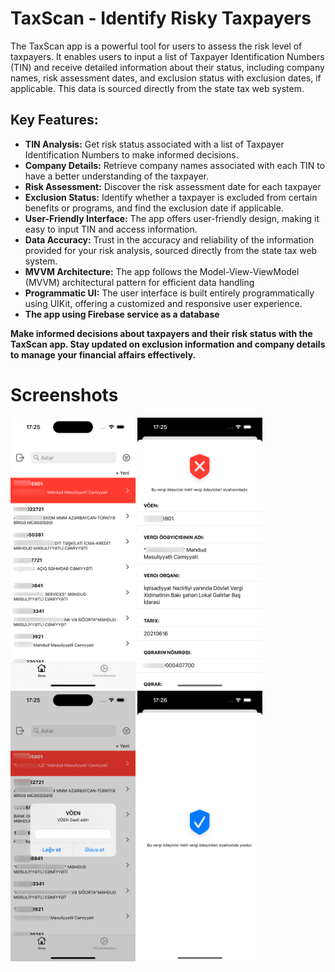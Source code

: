 <h1>TaxScan - Identify Risky Taxpayers</h1>

<p>The TaxScan app is a powerful tool for users to assess the risk level of taxpayers. It enables users to input a list of Taxpayer Identification Numbers (TIN) and receive detailed information about their status, including company names, risk assessment dates, and exclusion status with exclusion dates, if applicable. This data is sourced directly from the state tax web system.</p>

<h2>Key Features:</h2>

<ul>
  <li><strong>TIN Analysis:</strong> Get risk status associated with a list of Taxpayer Identification Numbers to make informed decisions.</li>
  <li><strong>Company Details:</strong> Retrieve company names associated with each TIN to have a better understanding of the taxpayer.</li>
  <li><strong>Risk Assessment:</strong> Discover the risk assessment date for each taxpayer</li>
  <li><strong>Exclusion Status:</strong> Identify whether a taxpayer is excluded from certain benefits or programs, and find the exclusion date if applicable.</li>
  <li><strong>User-Friendly Interface:</strong> The app offers user-friendly design, making it easy to input TIN and access information.</li>
  <li><strong>Data Accuracy:</strong> Trust in the accuracy and reliability of the information provided for your risk analysis, sourced directly from the state tax web system.</li>
  <li><strong>MVVM Architecture:</strong> The app follows the Model-View-ViewModel (MVVM) architectural pattern for efficient data handling</li>
  <li><strong>Programmatic UI:</strong> The user interface is built entirely programmatically using UIKit, offering a customized and responsive user experience.</li>
  <li><strong>The app using Firebase service as a database</li>
</ul>

<p>Make informed decisions about taxpayers and their risk status with the TaxScan app. Stay updated on exclusion information and company details to manage your financial affairs effectively.</p>

<h1>Screenshots</h1>

<!-- Replace the image URLs with your actual screenshot URLs -->
<img src="https://github.com/gadirly/TaxScan/blob/1cd6f889d1d440e1303b3942bf4db65d96ffd923/Screenshots/Simulator%20Screenshot%20-%20iPhone%2014%20Pro%20-%202023-10-24%20at%2017.25.26-2-2.png" alt="Screenshot 1" width="200"/> <img src="https://github.com/gadirly/TaxScan/blob/2de6b86d316271d149de9d63a31f658a6fddfe5b/Screenshots/Simulator%20Screenshot%20-%20iPhone%2014%20Pro%20-%202023-10-24%20at%2017.25.37.png" alt="Screenshot 2" width="200"/> <img src="https://github.com/gadirly/TaxScan/blob/2de6b86d316271d149de9d63a31f658a6fddfe5b/Screenshots/Simulator%20Screenshot%20-%20iPhone%2014%20Pro%20-%202023-10-24%20at%2017.25.47.png" alt="Screenshot 3" width="200"/> <img src="https://github.com/gadirly/TaxScan/blob/2de6b86d316271d149de9d63a31f658a6fddfe5b/Screenshots/Simulator%20Screenshot%20-%20iPhone%2014%20Pro%20-%202023-10-24%20at%2017.26.12.png" alt="Screenshot 4" width="200"/>
